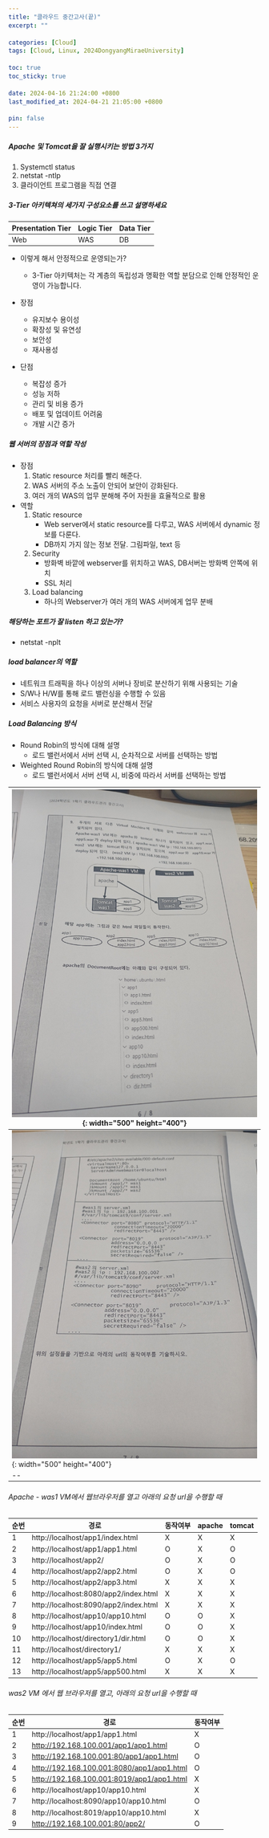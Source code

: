 ```yaml
---
title: "클라우드 중간고사(끝)"
excerpt: ""

categories: [Cloud]
tags: [Cloud, Linux, 2024DongyangMiraeUniversity]

toc: true
toc_sticky: true

date: 2024-04-16 21:24:00 +0800
last_modified_at: 2024-04-21 21:05:00 +0800

pin: false
---
```


##### Apache 및 Tomcat을 잘 실행시키는 방법 3가지
1. Systemctl status
2. netstat -ntlp
3. 클라이언트 프로그램을 직접 연결

##### 3-Tier 아키텍쳐의 세가지 구성요소를 쓰고 설명하세요

|Presentation Tier|Logic Tier|Data Tier|
|--|--|--|
|Web|WAS|DB|
    
- 이렇게 해서 안정적으로 운영되는가?
  - 3-Tier 아키텍처는 각 계층의 독립성과 명확한 역할 분담으로 인해 안정적인 운영이 가능합니다.

- 장점
  - 유지보수 용이성
  - 확장성 및 유연성
  - 보안성
  - 재사용성

- 단점
  - 복잡성 증가
  - 성능 저하
  - 관리 및 비용 증가
  - 배포 및 업데이트 어려움
  - 개발 시간 증가

##### 웹 서버의 장점과 역할 작성
- 장점
    1. Static resource 처리를 빨리 해준다.
    2. WAS 서버의 주소 노출이 안되어 보안이 강화된다.
    3. 여러 개의 WAS의 업무 분해해 주어 자원을 효율적으로 활용
- 역할
  1. Static resource
      - Web server에서 static resource를 다루고, WAS 서버에서 dynamic 정보를 다룬다.
      - DB까지 가지 않는 정보 전달. 그림파일, text 등
  2. Security
      - 방화벽 바깥에 webserver를 위치하고 WAS, DB서버는 방화벽 안쪽에 위치
      - SSL 처리
  3. Load balancing
      - 하나의 Webserver가 여러 개의 WAS 서버에게 업무 분배

##### 해당하는 포트가 잘 listen 하고 있는가?
- netstat -nplt

##### load balancer의 역할
- 네트워크 트래픽을 하나 이상의 서버나 장비로 분산하기 위해 사용되는 기술
- S/W나 H/W를 통해 로드 밸런싱을 수행할 수 있음
- 서비스 사용자의 요청을 서버로 분산해서 전달

##### Load Balancing 방식
- Round Robin의 방식에 대해 설명
    - 로드 밸런서에서 서버 선택 시, 순차적으로 서버를 선택하는 방법
- Weighted Round Robin의 방식에 대해 설명
    - 로드 밸런서에서 서버 선택 시, 비중에 따라서 서버를 선택하는 방법

|![클라우드 문제1](../assets/img/kakao/클라우드-중간고사-1.jpg){: width="500" height="400"}
|--|
|![클라우드 문제2](../assets/img/kakao/클라우드-중간고사-2.jpg){: width="500" height="400"}
|--|

###### Apache - was1 VM에서 웹브라우저를 열고 아래의 요청 url을 수행할 때

|순번|경로|동작여부|apache|tomcat|
|--|--|--|--|--|
|1|http://localhost/app1/index.html|X|X|X|
|2|http://localhost/app1/app1.html|O|X|O|
|3|http://localhost/app2/|O|X|O|
|4|http://localhost/app2/app2.html|O|X|O|
|5|http://localhost/app2/app3.html|X|X|X|
|6|http://localhost:8080/app2/index.html|X|X|X|
|7|http://localhost:8090/app2/index.html|X|X|X|
|8|http://localhost/app10/app10.html|O|O|X|
|9|http://localhost/app10/index.html|O|O|X|
|10|http://localhost/directory1/dir.html|O|O|X|
|11|http://localhost/directory1/|X|X|X|
|12|http://localhost/app5/app5.html|O|X|O|
|13|http://localhost/app5/app500.html|X|X|X|

###### was2 VM 에서 웹 브라우저를 열고, 아래의 요청 url을 수행할 때

|순번|경로|동작여부|
|--|--|--|
|1|http://localhost/app1/app1.html|X|
|2|http://192.168.100.001/app1/app1.html|O|
|3|http://192.168.100.001:80/app1/app1.html|O|
|4|http://192.168.100.001:8080/app1/app1.html|O|
|5|http://192.168.100.001:8019/app1/app1.html|X|
|6|http://localhost/app10/app10.html|X|
|7|http://localhost:8090/app10/app10.html|O|
|8|http://localhost:8019/app10/app10.html|X|
|9|http://192.168.100.001:80/app2/|O|

